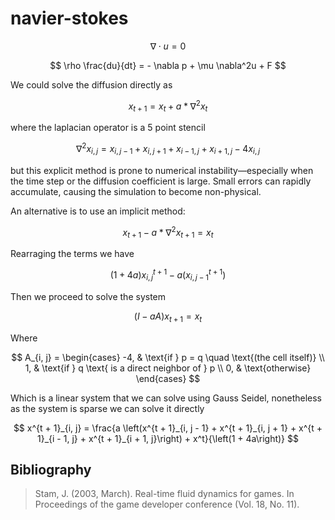 # navier-stokes

$$
\nabla \cdot u = 0
$$

$$
\rho \frac{du}{dt} = - \nabla p + \mu \nabla^2u + F
$$

We could solve the diffusion directly as

$$
x_{t + 1} = x_t + a * \nabla^2 x_t
$$

where the laplacian operator is a 5 point stencil

$$
\nabla^2 x_{i,j} = x_{i, j - 1} + x_{i, j + 1} + x_{i - 1, j} + x_{i + 1, j} - 4 x_{i,j}
$$

but this explicit method is prone to numerical instability—especially when the time step or the diffusion coefficient is large. Small errors can rapidly accumulate, causing the simulation to become non-physical.

An alternative is to use an implicit method:

$$
x_{t + 1} - a * \nabla^2 x_{t + 1} = x_t
$$

Rearraging the terms we have

$$
(1 + 4a)x^{t + 1}_{i, j} - a \left(x^{t + 1}_{i, j - 1}\right)
$$

Then we proceed to solve the system

$$
\left(I - aA\right)x_{t + 1} = x_t
$$

Where

$$
A_{i, j} =
\begin{cases}
-4, & \text{if } p = q \quad \text{(the cell itself)} \\
1,  & \text{if } q \text{ is a direct neighbor of } p \\
0,  & \text{otherwise}
\end{cases}
$$

Which is a linear system that we can solve using
Gauss Seidel, nonetheless as the system is sparse
we can solve it directly

$$
x^{t + 1}_{i, j} = \frac{a \left(x^{t + 1}_{i, j - 1} + x^{t + 1}_{i, j + 1} + x^{t + 1}_{i - 1, j} + x^{t + 1}_{i + 1, j}\right) + x^t}{\left(1 + 4a\right)}
$$

## Bibliography

> Stam, J. (2003, March). Real-time fluid dynamics for games.
> In Proceedings of the game developer conference (Vol. 18, No. 11).
